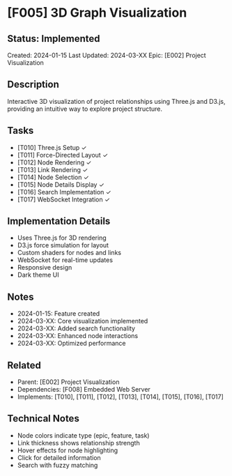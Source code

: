 # [F005] 3D Graph Visualization

## Status: Implemented
Created: 2024-01-15
Last Updated: 2024-03-XX
Epic: [E002] Project Visualization

## Description
Interactive 3D visualization of project relationships using Three.js and D3.js, providing an intuitive way to explore project structure.

## Tasks
- [T010] Three.js Setup ✓
- [T011] Force-Directed Layout ✓
- [T012] Node Rendering ✓
- [T013] Link Rendering ✓
- [T014] Node Selection ✓
- [T015] Node Details Display ✓
- [T016] Search Implementation ✓
- [T017] WebSocket Integration ✓

## Implementation Details
- Uses Three.js for 3D rendering
- D3.js force simulation for layout
- Custom shaders for nodes and links
- WebSocket for real-time updates
- Responsive design
- Dark theme UI

## Notes
- 2024-01-15: Feature created
- 2024-03-XX: Core visualization implemented
- 2024-03-XX: Added search functionality
- 2024-03-XX: Enhanced node interactions
- 2024-03-XX: Optimized performance

## Related
- Parent: [E002] Project Visualization
- Dependencies: [F008] Embedded Web Server
- Implements: [T010], [T011], [T012], [T013], [T014], [T015], [T016], [T017]

## Technical Notes
- Node colors indicate type (epic, feature, task)
- Link thickness shows relationship strength
- Hover effects for node highlighting
- Click for detailed information
- Search with fuzzy matching 